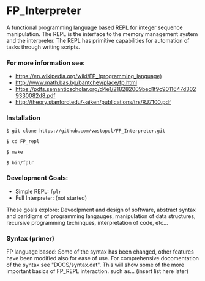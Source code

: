 # FP_Interpreter
A functional programming language based REPL for integer sequence manipulation.
The REPL is the interface to the memory management system and the interpreter. 
The REPL has primitive capabilities for automation of tasks through writing scripts.

### For more information see:
* https://en.wikipedia.org/wiki/FP_(programming_language)
* http://www.math.bas.bg/bantchev/place/fp.html
* https://pdfs.semanticscholar.org/d4e1/218282009bed1f9c9011647d3029330082d8.pdf
* http://theory.stanford.edu/~aiken/publications/trs/RJ7100.pdf

### Installation
```
$ git clone https://github.com/vastopol/FP_Interpreter.git

$ cd FP_repl

$ make

$ bin/fplr
```

### Development Goals:
* Simple REPL: `fplr`
* Full Interpreter: (not started)

These goals explore:
Deveolpment and design of software, abstract syntax and paridigms of programming langauges, manipulation of data structures, 
recursive programming techinques, interpretation of code, etc...

### Syntax (primer)
FP language based:
Some of the syntax has been changed, other features have been modified also for ease of use. 
For comprehensive docomentation of the syntax see "DOCS/syntax.dat".
This will show some of the more important basics of FP_REPL interaction. 
such as...
(insert list here later)
